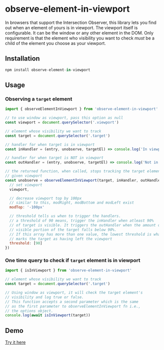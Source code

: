 # observe-element-in-viewport

In browsers that support the Intersection Observer, this library lets you find out when an element of yours is in viewport.
The viewport itself is configurable. It can be the window or any other element in the DOM.
Only requirement is that the element who visibility you want to check _must_ be a child of the element you choose as your
viewport.

## Installation

```js
npm install observe-element-in-viewport
```

## Usage

### Observing a `target` element

```js
import { observeElementInViewport } from 'observe-element-in-viewport'

// to use window as viewport, pass this option as null
const viewport = document.querySelector('.viewport')

// element whose visibility we want to track
const target = document.querySelector('.target')

// handler for when target is in viewport
const inHandler = (entry, unobserve, targetEl) => console.log('In viewport')

// handler for when target is NOT in viewport
const outHandler = (entry, unobserve, targetEl) => console.log('Not in viewport')

// the returned function, when called, stops tracking the target element in the
// given viewport
const unobserve = observeElementInViewport(target, inHandler, outHandler, {
  // set viewport
  viewport,

  // decrease viewport top by 100px
  // similar to this, modRight, modBottom and modLeft exist
  modTop: '-100px'

  // threshold tells us when to trigger the handlers.
  // a threshold of 90 means, trigger the inHandler when atleast 90%
  // of target is visible. It triggers the outHandler when the amount of
  // visible portion of the target falls below 90%.
  // If this array has more than one value, the lowest threshold is what
  // marks the target as having left the viewport
  threshold: [90]
})
```

### One time query to check if `target` element is in viewport

```js
import { isInViewport } from 'observe-element-in-viewport'

// element whose visibility we want to track
const target = document.querySelector('.target')

// Using window as viewport, it will check the target element's
// visibility and log true or false.
// This function accepts a second parameter which is the same
// as the first parameter to observeElementInViewport fn i.e.,
// the options object.
console.log(await isInViewport(target))
```

## Demo

[Try it here](https://obs.zdx.cat/)
